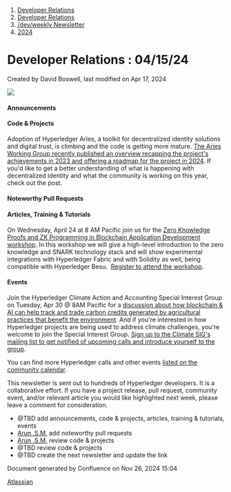 1. [Developer Relations](index.html)
2. [Developer Relations](Developer-Relations_17170434.html)
3. [/dev/weekly Newsletter](17170445.html)
4. [2024](2024_17172152.html)

# Developer Relations : 04/15/24

Created by David Boswell, last modified on Apr 17, 2024

![](attachments/17170434/17171308.png?height=169)

#### Announcements

#### Code &amp; Projects

Adoption of Hyperledger Aries, a toolkit for decentralized identity solutions and digital trust, is climbing and the code is getting more mature. [The Aries Working Group recently published an overview recapping the project's achievements in 2023 and offering a roadmap for the project in 2024](https://www.hyperledger.org/blog/hyperledger-aries-an-epicenter-for-decentralized-digital-identity-collaboration-and-innovation). If you'd like to get a better understanding of what is happening with decentralized identity and what the community is working on this year, check out the post.

#### Noteworthy Pull Requests

#### Articles, Training &amp; Tutorials

On Wednesday, April 24 at 8 AM Pacific join us for the [Zero Knowledge Proofs and ZK Programming in Blockchain Application Development workshop](https://zoom.us/meeting/register/tJYkfuyhpjsqGd1FCs-ZeFzD90EyqFy18IMt). In this workshop we will give a high-level introduction to the zero knowledge and SNARK technology stack and will show experimental integrations with Hyperledger Fabric and with Solidity as well, being compatible with Hyperledger Besu.  [Register to attend the workshop](https://zoom.us/meeting/register/tJYkfuyhpjsqGd1FCs-ZeFzD90EyqFy18IMt).

#### Events

Join the Hyperledger Climate Action and Accounting Special Interest Group on Tuesday, Apr 30 @ 8AM Pacific for a [discussion about how blockchain &amp; AI can help track and trade carbon credits generated by agricultural practices that benefit the environment](https://lf-hyperledger.atlassian.net/wiki/display/CASIG/CA2SIG+Meeting+April+30+2024). And if you're interested in how Hyperledger projects are being used to address climate challenges, you're welcome to join the Special Interest Group. [Sign up to the Climate SIG's mailing list to get notified of upcoming calls and introduce yourself to the group](https://lists.hyperledger.org/g/climate-sig/).

You can find more Hyperledger calls and other events [listed on the community calendar](https://lf-hyperledger.atlassian.net/wiki/display/HYP/Calendar+of+Public+Meetings).

This newsletter is sent out to hundreds of Hyperledger developers. It is a collaborative effort. If you have a project release, pull request, community event, and/or relevant article you would like highlighted next week, please leave a comment for consideration.

- @TBD add announcements, code &amp; projects, articles, training &amp; tutorials, events
- [Arun .S.M.](https://lf-hyperledger.atlassian.net/wiki/people/621a0e5097d313006ba7386a?ref=confluence) add noteworthy pull requests
- [Arun .S.M.](https://lf-hyperledger.atlassian.net/wiki/people/621a0e5097d313006ba7386a?ref=confluence) review code &amp; projects
- @TBD review code &amp; projects
- @TBD create the next newsletter and update the link

Document generated by Confluence on Nov 26, 2024 15:04

[Atlassian](http://www.atlassian.com/)
